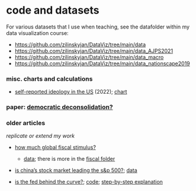 # code and datasets

For various datasets that I use when teaching, see the datafolder within my data visualization course:

- https://github.com/zilinskyjan/DataViz/tree/main/data
- https://github.com/zilinskyjan/DataViz/tree/main/data_AJPS2021
- https://github.com/zilinskyjan/DataViz/tree/main/data_macro
- https://github.com/zilinskyjan/DataViz/tree/main/data_nationscape2019

### misc. charts and calculations

- [self-reported ideology in the US](https://gist.github.com/zilinskyjan/1a04ed07d47277be26edbf34a0850468)  (2022); [chart](https://twitter.com/janzilinsky/status/1752112879157883351/photo/1)

### paper: [democratic deconsolidation?](https://github.com/zilinskyjan/data_democracy_in_europe)

### older articles

*replicate or extend my work*

- [how much global fiscal stimulus?](https://piie.com/blogs/realtime-economic-issues-watch/how-much-global-fiscal-stimulus) 
  - [data](https://github.com/zilinskyjan/datasets/blob/master/fiscal/growht_gdp_public_spending.csv); there is more in the [fiscal folder](https://github.com/zilinskyjan/datasets/tree/master/fiscal)

- [is china’s stock market leading the s&p 500?](https://www.piie.com/research/piie-charts/chinas-stock-market-leading-sp-500); [data](https://github.com/zilinskyjan/datasets/blob/master/china/shanghai_sp_correlation.csv)

- [is the fed behind the curve?](https://piie.com/blogs/realtime-economic-issues-watch/fed-behind-curve); [code](https://github.com/zilinskyjan/datasets/blob/master/blogs/gdp%20quarterly%20growth.do); [step-by-step explanation](http://janzilinsky.com/stata-reshape-dataset/)
